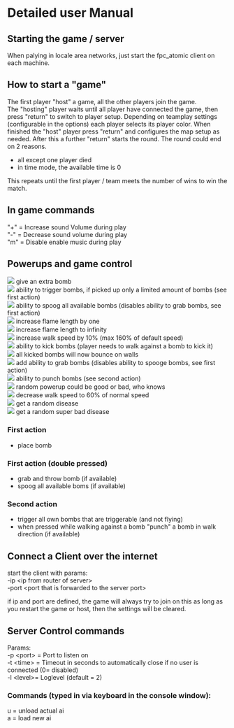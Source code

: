 # Detailed user Manual

## Starting the game / server  

When palying in locale area networks, just start the fpc_atomic client on each machine. 

## How to start a "game"
The first player "host" a game, all the other players join the game.  
The "hosting" player waits until all player have connected the game, then press "return" to switch to player setup. Depending on teamplay settings (configurable in the options) each player selects its player color. When finished the "host" player press "return" and configures the map setup as needed. After this a further "return" starts the round. The round could end on 2 reasons.
- all except one player died
- in time mode, the available time is 0  
  
This repeats until the first player / team meets the number of wins to win the match.

## In game commands
"+" = Increase sound Volume during play  
"-" = Decrease sound volume during play  
"m" = Disable enable music during play

## Powerups and game control
![](data/res/powbomb.png) give an extra bomb  
![](data/res/powtrig.png) ability to trigger bombs, if picked up only a limited amount of bombs (see first action)  
![](data/res/powspoog.png) ability to spoog all available bombs (disables ability to grab bombs, see first action)  
![](data/res/powflame.png) increase flame length by one  
![](data/res/powgold.png) increase flame length to infinity  
![](data/res/powskate.png) increase walk speed by 10% (max 160% of default speed)  
![](data/res/powkick.png) ability to kick bombs (player needs to walk against a bomb to kick it)  
![](data/res/powjelly.png) all kicked bombs will now bounce on walls  
![](data/res/powgrab.png) add ability to grab bombs (disables ability to spooge bombs, see first action)  
![](data/res/powpunch.png) ability to punch bombs (see second action)  
![](data/res/powrand.png) random powerup could be good or bad, who knows  
![](data/res/powslow.png)  decrease walk speed to 60% of normal speed   
![](data/res/powdisea.png) get a random disease  
![](data/res/powebola.png) get a random super bad disease  

### First action
- place bomb
  
### First action (double pressed)
- grab and throw bomb (if available)
- spoog all available boms (if available)
  
### Second action
- trigger all own bombs that are triggerable (and not flying)
- when pressed while walking against a bomb "punch" a bomb in walk direction (if available)

## Connect a Client over the internet
start the client with params:  
 -ip \<ip from router of server\>  
 -port \<port that is forwarded to the server port\>

if ip and port are defined, the game will always try to join on this as long as you restart the game or host, then the settings will be cleared.

## Server Control commands
Params:  
-p \<port\> = Port to listen on  
-t \<time\> = Timeout in seconds to automatically close if no user is connected (0= disabled)  
-l \<level\>= Loglevel (default = 2)  

### Commands (typed in via keyboard in the console window):  
u = unload actual ai  
a = load new ai